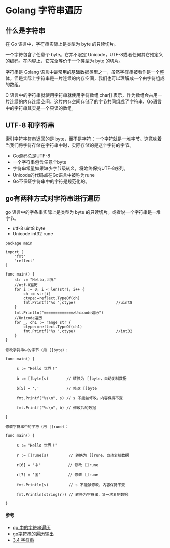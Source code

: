 # Golang 字符串遍历
## 什么是字符串
在 Go 语言中，字符串实际上是类型为 byte 的只读切片。

一个字符包含了任意个 byte。它并不限定 Unicode，UTF-8或者任何其它预定义的编码。在内容上，它完全等价于一个类型为 byte 的切片。

字符串是 Golang 语言中最常用的基础数据类型之一，虽然字符串被看作是一个整体，但是实际上字符串是一片连续的内存空间，我们也可以理解成一个由字符组成的数组。

C 语言中的字符串就使用字符串就使用字符数组 char[] 表示，作为数组会占用一片连续的内存连续空间，这片内存空间存储了的字节共同组成了字符串，Go语言中的字符串其实是一个只读的数组。

## UTF-8 和字符串
索引字符字符串返回的是 byte，而不是字符：一个字符就是一堆字节。这意味着当我们将字符存储在字符串中时，实际存储的是这个字符的字节。

* Go源码总是UTF-8
* 一个字符串包含任意个byte
* 字符串常量如果缺少字节级转义，将始终保持UTF-8序列。
* Unicode的代码点在Go语言中被称为rune
* Go不保证字符串中的字符是规范化的。

## go有两种方式对字符串进行遍历
go 语言中的字条串实际上是类型为 byte 的只读切片。或者说一个字符串是一堆字节。
* utf-8  uint8   byte
* Unicode int32 rune

```
package main

import (
    "fmt"
    "reflect"
)

func main() {
    str := "Hello,世界"
    //utf-8遍历
    for i := 0; i < len(str); i++ {
        ch := str[i]
        ctype:=reflect.TypeOf(ch)
        fmt.Printf("%s ",ctype)  				 //uint8
    }
    fmt.Println("=============>Unicode遍历")
    //Unicode遍历
    for _, ch1 := range str {
        ctype:=reflect.TypeOf(ch1)
        fmt.Printf("%s ",ctype) 		  		 //int32
    }
}
```

```
修改字符串中的字节（用 []byte）：

func main() {
	
	 s := "Hello 世界！"
	
	 b := []byte(s)        // 转换为 []byte，自动复制数据
	
	 b[5] = ','            // 修改 []byte
	
	 fmt.Printf("%s\n", s) // s 不能被修改，内容保持不变
	
	 fmt.Printf("%s\n", b) // 修改后的数据

}

修改字符串中的字符（用 []rune）：

func main() {

	 s := "Hello 世界！"
	
	 r := []rune(s)         // 转换为 []rune，自动复制数据
	
	 r[6] = '中'            // 修改 []rune
	
	 r[7] = '国'            // 修改 []rune
	
	 fmt.Println(s)         // s 不能被修改，内容保持不变
	
	 fmt.Println(string(r)) // 转换为字符串，又一次复制数据

}
```
#### 参考
* [go 中的字符串遍历](https://studygolang.com/articles/439)
* [go字符串的遍历输出](https://blog.csdn.net/benben_2015/article/details/78904860)
* [3.4 字符串](https://draveness.me/golang/docs/part2-foundation/ch03-datastructure/golang-string/)